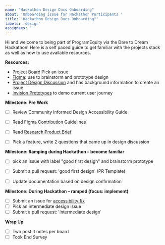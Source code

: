```yaml
---
name: "Hackathon Design Docs Onboarding"
about: 'Onboarding issue for Hackathon Participants '
title: 'Hackathon Design Docs Onboarding"'
labels: 'design'
assignees: ''
---
```


Hi and welcome to being part of ProgramEquity via the Dare to Dream Hackathon! Here is a self paced guide to get familiar with the projects stack as well as how to use available resources.

**Resources:**
- [Project Board]() Pick an issue
- [Figma](https://www.figma.com/file/46c9cmuTiCpFA4DHB8OK0H/Amplify-User-Interface-%2B-Design-Guide?node-id=977%3A525): use to brainstorm and prototype design
- [Project Design Discussion](https://github.com/ProgramEquity/product/discussions/25) and has background information to create an issue
- [Invision Prototypes](https://manishapriyadarshini245795.invisionapp.com/overview/Amplify-cknropnaf0s0901873w3z29g8/screens) to demo current user journey

**Milestone: Pre Work**
- [ ] Review Community Informed Design Accessibility Guide
- [ ] Read Figma Contribution Guidelines
- [ ] Read [Research Product Brief ](https://www.notion.so/programequity/Dare-to-Dream-Civic-Engagement-is-key-to-change-595ca4db3a2948c6b44569b58d530c8c)
- [ ] Pick a feature, write 2 questions that came up in design discussion


**Milestone: Ramping during Hackathon – become familiar**
- [ ] pick an issue with label "good first design" and brainstorm prototype
- [ ] Submit a pull request: 'good first design' (PR Template)
- [ ] Update documentation based on design confirmation


**Milestone: During Hackathon – ramped (focus: implement)**
- [ ] Submit an issue for [accessibility fix](https://github.com/ProgramEquity/amplify/issues/new?assignees=%40evelynluu2&labels=accessibility&template=blue+design+enhancement.md&title=UI%2FUX+task)
- [ ] Pick an intermediate design issue
- [ ] Submit a pull request: 'intermediate design'

**Wrap Up**
- [ ] Two post it notes per board
- [ ] Took End Survey
